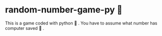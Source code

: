 # random-number-game-py 🤖
This is a game coded with python 🐍 . You have to assume what number has computer saved 🧠 . 
